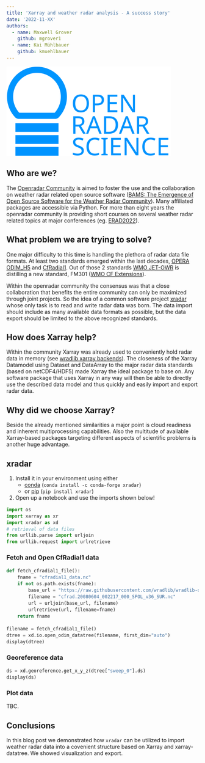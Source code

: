 ```yaml
---
title: 'Xarray and weather radar analysis - A success story'
date: '2022-11-XX'
authors:
  - name: Maxwell Grover
    github: mgrover1
  - name: Kai Mühlbauer
    github: kmuehlbauer
---
```


![Openadar Science logo](https://raw.githubusercontent.com/openradar/openradar.github.io/main/_static/openradar_logo.svg)

## Who are we?

The [Openradar Community](https://openradarscience.org/) is aimed to foster the use and the collaboration on weather radar related open source software ([BAMS: The Emergence of Open Source Software for the Weather Radar Community](https://doi.org/10.1175/BAMS-D-13-00240.1)). Many affiliated packages are accessible via Python. For more than eight years the openradar community is providing short courses on several weather radar related topics at major conferences (eg. [ERAD2022](https://openradarscience.org/erad2022/README.html)).

## What problem we are trying to solve?

One major difficulty to this time is handling the plethora of radar data file formats. At least two standards emerged within the last decades, [OPERA ODIM_H5](https://www.eumetnet.eu/activities/observations-programme/current-activities/opera/) and [CfRadial1](https://ncar.github.io/CfRadial/). Out of those 2 standards [WMO JET-OWR](https://community.wmo.int/governance/commission-membership/commission-observation-infrastructure-and-information-systems-infcom/standing-committee-measurements-instrumentation-and-traceability-sc-mint/joint-expert-team-operational-weather-radar-jet-owr) is distilling a new standard, FM301 ([WMO CF Extensions](https://community.wmo.int/activity-areas/wis/wmo-cf-extensions)).

Within the openradar community the consensus was that a close collaboration that benefits the entire community can only be maximized through joint projects. So the idea of a common software project [xradar](http://xradar.readthedocs.io/) whose only task is to read and write radar data was born. The data import should include as many available data formats as possible, but the data export should be limited to the above recognized standards. 


## How does Xarray help?

Within the community Xarray was already used to conveniently hold radar data in memory (see [wradlib xarray backends](https://docs.wradlib.org/en/stable/notebooks/fileio/wradlib_xarray_backends.html)). The closeness of the Xarray Datamodel using Dataset and DataArray to the major radar data standards (based on netCDF4/HDF5) made Xarray the ideal package to base on. Any software package that uses Xarray in any way will then be able to directly use the described data model and thus quickly and easily import and export radar data.     

## Why did we choose Xarray?

Beside the already mentioned similarities a major point is cloud readiness and inherent multiprocessing capabilities. Also the multitude of available Xarray-based packages targeting different aspects of scientific problems is another huge advantage. 

## xradar

1. Install it in your environment using either
   - [conda](https://anaconda.org/conda-forge/xradar) (`conda install -c conda-forge xradar`)
   - or [pip](https://pypi.org/project/xradar/) (`pip install xradar`)
2. Open up a notebook and use the imports shown below!

```python
import os
import xarray as xr
import xradar as xd
# retrieval of data files
from urllib.parse import urljoin
from urllib.request import urlretrieve
```

### Fetch and Open CfRadial1 data

```python
def fetch_cfradial1_file():
    fname = "cfradial1_data.nc"
    if not os.path.exists(fname):
        base_url = "https://raw.githubusercontent.com/wradlib/wradlib-data/main/netcdf/"
        filename = "cfrad.20080604_002217_000_SPOL_v36_SUR.nc"
        url = urljoin(base_url, filename)
        urlretrieve(url, filename=fname)
    return fname

filename = fetch_cfradial1_file()
dtree = xd.io.open_odim_datatree(filename, first_dim="auto")
display(dtree)
```

### Georeference data

```python
ds = xd.georeference.get_x_y_z(dtree["sweep_0"].ds)
display(ds)
```

### Plot data

TBC.

## Conclusions

In this blog post we demonstrated how `xradar` can be utilized to import weather radar data into a covenient structure based on Xarray and xarray-datatree. We showed visualization and export.